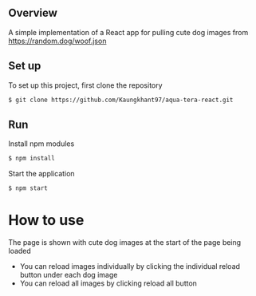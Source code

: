 ## Overview
A simple implementation of a React app for pulling cute dog images from https://random.dog/woof.json


## Set up
To set up this project, first clone the repository
```bash
$ git clone https://github.com/Kaungkhant97/aqua-tera-react.git
```


## Run

Install npm modules
```bash
$ npm install
```

Start the application
```bash
$ npm start
```
# How to use
The page is shown with cute dog images at the start of the page being loaded
- You can reload images individually by clicking the individual reload button under each dog image 
- You can reload all images by clicking reload all button
 
